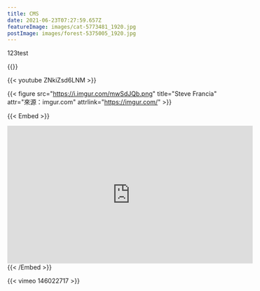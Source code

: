 ```yaml
---
title: CMS
date: 2021-06-23T07:27:59.657Z
featureImage: images/cat-5773481_1920.jpg
postImage: images/forest-5375005_1920.jpg
---
```

123test

{{<youtube ZNkiZsd6LNM>}}

{{< youtube ZNkiZsd6LNM >}}

{{< figure src="https://i.imgur.com/mwSdJQb.png" title="Steve Francia" attr="來源：imgur.com" attrlink="https://imgur.com/" >}}

{{< Embed >}}
<iframe width="560" height="315" src="https://www.youtube.com/embed/ZNkiZsd6LNM" title="YouTube video player" frameborder="0" allow="accelerometer; autoplay; clipboard-write; encrypted-media; gyroscope; picture-in-picture" allowfullscreen></iframe>
{{< /Embed >}}

{{< vimeo 146022717 >}}